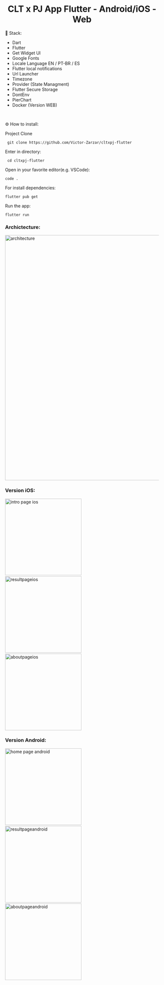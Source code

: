 <h1 align="center" id="header">
 CLT x PJ App Flutter - Android/iOS - Web
</h1>

🤖 Stack:

- Dart
- Flutter
- Get Widget UI
- Google Fonts
- Locale Language EN / PT-BR / ES
- Flutter local notifications
- Url Launcher
- Timezone
- Provider (State Managment)
- Flutter Secure Storage
- DontEnv
- PierChart
- Docker (Version WEB)

<br />

⚙️ How to install:

Project Clone

     git clone https://github.com/Victor-Zarzar/cltxpj-flutter

Enter in directory:

     cd cltxpj-flutter

Open in your favorite editor(e.g. VSCode):

    code .

For install dependencies:

    flutter pub get

Run the app:

    flutter run

### Archictecture:

<img src="assets/imgs/architecture.png" alt="architecture" width="1000" height="800">

### Version iOS:

<img src="assets/imgs/homepageios.png" alt="intro page ios" width="250"> &nbsp; &nbsp; &nbsp; <img src="assets/imgs/resultpageios.png" alt="resultpageios" width="250"> &nbsp; &nbsp; &nbsp; <img src="assets/imgs/aboutpageios.png" alt="aboutpageios" width="250">


### Version Android:

<img src="assets/imgs/homepageandroid.png" alt="home page android" width="250"> &nbsp; &nbsp; &nbsp; <img src="assets/imgs/resultpageandroid.png" alt="resultpageandroid" width="250"> &nbsp; &nbsp; &nbsp; <img src="assets/imgs/aboutpageandroid.png" alt="aboutpageandroid" width="250">

